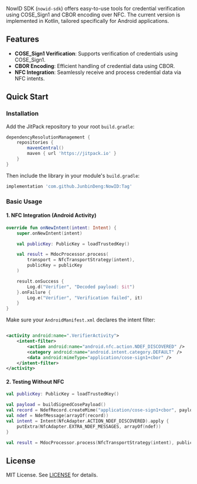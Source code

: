 NowID SDK (`nowid-sdk`) offers easy-to-use tools for credential verification using COSE_Sign1 and
CBOR encoding over NFC. The current version is implemented in Kotlin, tailored specifically for
Android applications.

## Features

* **COSE\_Sign1 Verification**: Supports verification of credentials using COSE\_Sign1.
* **CBOR Encoding**: Efficient handling of credential data using CBOR.
* **NFC Integration**: Seamlessly receive and process credential data via NFC intents.

## Quick Start

### Installation

Add the JitPack repository to your root `build.gradle`:

```gradle
dependencyResolutionManagement {
    repositories {
        mavenCentral()
        maven { url 'https://jitpack.io' }
    }
}
```

Then include the library in your module's `build.gradle`:

```gradle
implementation 'com.github.JunbinDeng:NowID:Tag'
```

### Basic Usage

#### 1. NFC Integration (Android Activity)

```kotlin
override fun onNewIntent(intent: Intent) {
    super.onNewIntent(intent)

    val publicKey: PublicKey = loadTrustedKey()

    val result = MdocProcessor.process(
        transport = NfcTransportStrategy(intent),
        publicKey = publicKey
    )

    result.onSuccess {
        Log.d("Verifier", "Decoded payload: $it")
    }.onFailure {
        Log.e("Verifier", "Verification failed", it)
    }
}
```

Make sure your `AndroidManifest.xml` declares the intent filter:

```xml

<activity android:name=".VerifierActivity">
    <intent-filter>
        <action android:name="android.nfc.action.NDEF_DISCOVERED" />
        <category android:name="android.intent.category.DEFAULT" />
        <data android:mimeType="application/cose-sign1+cbor" />
    </intent-filter>
</activity>
```

#### 2. Testing Without NFC

```kotlin
val publicKey: PublicKey = loadTrustedKey()

val payload = buildSignedCosePayload()
val record = NdefRecord.createMime("application/cose-sign1+cbor", payload)
val ndef = NdefMessage(arrayOf(record))
val intent = Intent(NfcAdapter.ACTION_NDEF_DISCOVERED).apply {
    putExtra(NfcAdapter.EXTRA_NDEF_MESSAGES, arrayOf(ndef))
}

val result = MdocProcessor.process(NfcTransportStrategy(intent), publicKey)
```

## License

MIT License. See [LICENSE](../LICENSE) for details.